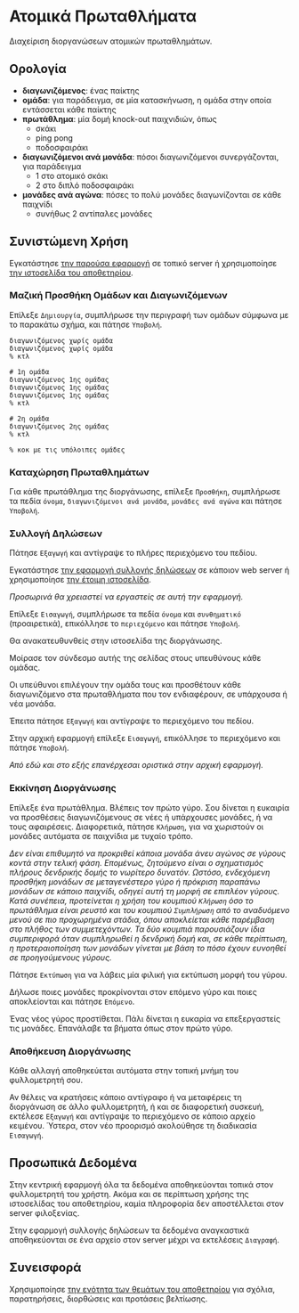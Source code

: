 # Ατομικά Πρωταθλήματα

Διαχείριση διοργανώσεων ατομικών πρωταθλημάτων.

## Ορολογία

- **διαγωνιζόμενος**: ένας παίκτης
- **ομάδα**: για παράδειγμα, σε μία κατασκήνωση, η ομάδα στην οποία εντάσσεται κάθε παίκτης
- **πρωτάθλημα**: μία δομή knock-out παιχνιδιών, όπως
    - σκάκι
    - ping pong
    - ποδοσφαιράκι
- **διαγωνιζόμενοι ανά μονάδα**: πόσοι διαγωνιζόμενοι συνεργάζονται, για παράδειγμα
    - 1 στο ατομικό σκάκι
    - 2 στο διπλό ποδοσφαιράκι
- **μονάδες ανά αγώνα**: πόσες το πολύ μονάδες διαγωνίζονται σε κάθε παιχνίδι
    - συνήθως 2 αντίπαλες μονάδες

## Συνιστώμενη Χρήση

Εγκατάστησε [την παρούσα εφαρμογή](https://github.com/constracti/individual-championships) σε τοπικό server ή χρησιμοποίησε [την ιστοσελίδα του αποθετηρίου](https://constracti.github.io/individual-championships/).

### Μαζική Προσθήκη Ομάδων και Διαγωνιζόμενων

Επίλεξε `Δημιουργία`, συμπλήρωσε την περιγραφή των ομάδων σύμφωνα με το παρακάτω σχήμα, και πάτησε `Υποβολή`.

```
διαγωνιζόμενος χωρίς ομάδα
διαγωνιζόμενος χωρίς ομάδα
% κτλ

# 1η ομάδα
διαγωνιζόμενος 1ης ομάδας
διαγωνιζόμενος 1ης ομάδας
διαγωνιζόμενος 1ης ομάδας
% κτλ

# 2η ομάδα
διαγωνιζόμενος 2ης ομάδας
% κτλ

% κοκ με τις υπόλοιπες ομάδες
```

### Καταχώρηση Πρωταθλημάτων

Για κάθε πρωτάθλημα της διοργάνωσης, επίλεξε `Προσθήκη`, συμπλήρωσε τα πεδία `όνομα`, `διαγωνιζόμενοι ανά μονάδα`, `μονάδες ανά αγώνα` και πάτησε `Υποβολή`.

### Συλλογή Δηλώσεων

Πάτησε `Εξαγωγή` και αντίγραψε το πλήρες περιεχόμενο του πεδίου.

Εγκατάστησε [την εφαρμογή συλλογής δηλώσεων](https://github.com/constracti/individual-championships-server) σε κάποιον web server ή χρησιμοποίησε [την έτοιμη ιστοσελίδα](https://atomika.agonistes.gr/).

_Προσωρινά θα χρειαστεί να εργαστείς σε αυτή την εφαρμογή._

Επίλεξε `Εισαγωγή`, συμπλήρωσε τα πεδία `όνομα` και `συνθηματικό` (προαιρετικά), επικόλλησε το `περιεχόμενο` και πάτησε `Υποβολή`.

Θα ανακατευθυνθείς στην ιστοσελίδα της διοργάνωσης.

Μοίρασε τον σύνδεσμο αυτής της σελίδας στους υπευθύνους κάθε ομάδας.

Οι υπεύθυνοι επιλέγουν την ομάδα τους και προσθέτουν κάθε διαγωνιζόμενο στα πρωταθλήματα που τον ενδιαφέρουν, σε υπάρχουσα ή νέα μονάδα.

Έπειτα πάτησε `Εξαγωγή` και αντίγραψε το περιεχόμενο του πεδίου.

Στην αρχική εφαρμογή επίλεξε `Εισαγωγή`, επικόλλησε το περιεχόμενο και πάτησε `Υποβολή`.

_Από εδώ και στο εξής επανέρχεσαι οριστικά στην αρχική εφαρμογή._

### Εκκίνηση Διοργάνωσης

Επίλεξε ένα πρωτάθλημα. Βλέπεις τον πρώτο γύρο. Σου δίνεται η ευκαιρία να προσθέσεις διαγωνιζόμενους σε νέες ή υπάρχουσες μονάδες, ή να τους αφαιρέσεις. Διαφορετικά, πάτησε `Κλήρωση`, για να χωριστούν οι μονάδες αυτόματα σε παιχνίδια με τυχαίο τρόπο.

_Δεν είναι επιθυμητό να προκριθεί κάποια μονάδα άνευ αγώνος σε γύρους κοντά στην τελική φάση. Επομένως, ζητούμενο είναι ο σχηματισμός πλήρους δενδρικής δομής το νωρίτερο δυνατόν. Ωστόσο, ενδεχόμενη προσθήκη μονάδων σε μεταγενέστερο γύρο ή πρόκριση παραπάνω μονάδων σε κάποιο παιχνίδι, οδηγεί αυτή τη μορφή σε επιπλέον γύρους. Κατά συνέπεια, προτείνεται η χρήση του κουμπιού `Κλήρωση` όσο το πρωτάθλημα είναι ρευστό και του κουμπιού `Συμπλήρωση` από το αναδυόμενο μενού σε πιο προχωρημένα στάδια, όπου αποκλείεται κάθε παρέμβαση στο πλήθος των συμμετεχόντων. Τα δύο κουμπιά παρουσιάζουν ίδια συμπεριφορά όταν συμπληρωθεί η δενδρική δομή και, σε κάθε περίπτωση, η προτεραιοποίηση των μονάδων γίνεται με βάση το πόσο έχουν ευνοηθεί σε προηγούμενους γύρους._

Πάτησε `Εκτύπωση` για να λάβεις μία φιλική για εκτύπωση μορφή του γύρου.

Δήλωσε ποιες μονάδες προκρίνονται στον επόμενο γύρο και ποιες αποκλείονται και πάτησε `Επόμενο`.

Ένας νέος γύρος προστίθεται. Πάλι δίνεται η ευκαρία να επεξεργαστείς τις μονάδες. Επανάλαβε τα βήματα όπως στον πρώτο γύρο.

### Αποθήκευση Διοργάνωσης

Κάθε αλλαγή αποθηκεύεται αυτόματα στην τοπική μνήμη του φυλλομετρητή σου.

Αν θέλεις να κρατήσεις κάποιο αντίγραφο ή να μεταφέρεις τη διοργάνωση σε άλλο φυλλομετρητή, ή και σε διαφορετική συσκευή, εκτέλεσε `Εξαγωγή` και αντίγραψε το περιεχόμενο σε κάποιο αρχείο κειμένου. Ύστερα, στον νέο προορισμό ακολούθησε τη διαδικασία `Εισαγωγή`.

## Προσωπικά Δεδομένα

Στην κεντρική εφαρμογή όλα τα δεδομένα αποθηκεύονται τοπικά στον φυλλομετρητή του χρήστη. Ακόμα και σε περίπτωση χρήσης της ιστοσελίδας του αποθετηρίου, καμία πληροφορία δεν αποστέλλεται στον server φιλοξενίας.

Στην εφαρμογή συλλογής δηλώσεων τα δεδομένα αναγκαστικά αποθηκεύονται σε ένα αρχείο στον server μέχρι να εκτελέσεις `Διαγραφή`.

## Συνεισφορά

Χρησιμοποίησε [την ενότητα των θεμάτων του αποθετηρίου](https://github.com/constracti/individual-championships/issues) για σχόλια, παρατηρήσεις, διορθώσεις και προτάσεις βελτίωσης.
